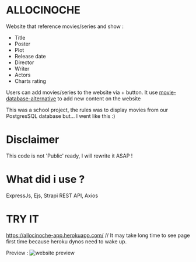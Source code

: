 # ALLOCINOCHE
  Website that reference movies/series and show :
   - Title
   - Poster
   - Plot
   - Release date
   - Director
   - Writer
   - Actors
   - Charts rating
    
 Users can add movies/series to the website via + button.
 It use [movie-database-alternative](https://rapidapi.com/rapidapi/api/movie-database-alternative/) to add new content on the website
 
 This was a school project, the rules was to display movies from our PostgresSQL database but... I went like this :)
# Disclaimer
   This code is not 'Public' ready, I will rewrite it ASAP !
# What did i use ?
ExpressJs, Ejs, Strapi REST API, Axios
# TRY IT
 https://allocinoche-app.herokuapp.com/ // It may take long time to see page first time because heroku dynos need to wake up.
 
 Preview :
![website preview](https://i.ibb.co/nPBvdyr/allocinoche.png)
  
